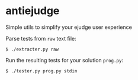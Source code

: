 # antiejudge
Simple utils to simplify your ejudge user experience

Parse tests from `raw` text file:

	$ ./extracter.py raw

Run the resulting tests for your solution `prog.py`:

    $ ./tester.py prog.py stdin
